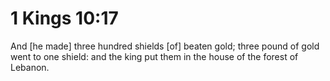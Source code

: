 # 1 Kings 10:17

And [he made] three hundred shields [of] beaten gold; three pound of gold went to one shield: and the king put them in the house of the forest of Lebanon.